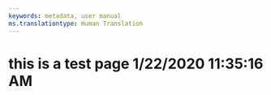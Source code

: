 ```yaml
---
keywords: metadata, user manual
ms.translationtype: Human Translation
---
```

# this is a test page 1/22/2020 11:35:16 AM